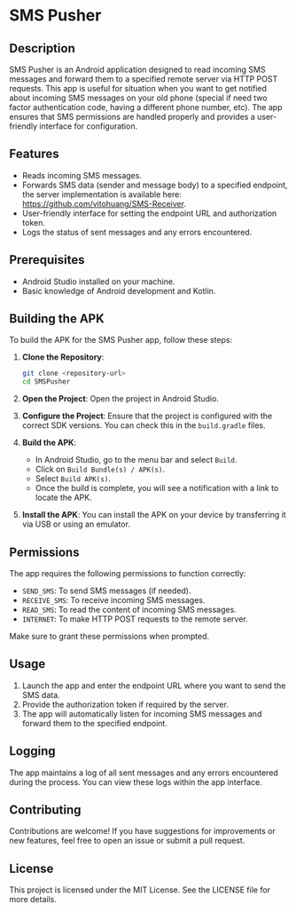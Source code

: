 # SMS Pusher

## Description

SMS Pusher is an Android application designed to read incoming SMS messages and forward them to a specified remote server via HTTP POST requests. This app is useful for situation when you want to get notified about incoming SMS messages on your old phone (special if need two factor authentication code, having a different phone number, etc). The app ensures that SMS permissions are handled properly and provides a user-friendly interface for configuration.

## Features

- Reads incoming SMS messages.
- Forwards SMS data (sender and message body) to a specified endpoint, the server implementation is available here: https://github.com/vitohuang/SMS-Receiver.
- User-friendly interface for setting the endpoint URL and authorization token.
- Logs the status of sent messages and any errors encountered.

## Prerequisites

- Android Studio installed on your machine.
- Basic knowledge of Android development and Kotlin.

## Building the APK

To build the APK for the SMS Pusher app, follow these steps:

1. **Clone the Repository**:
   ```bash
   git clone <repository-url>
   cd SMSPusher
   ```

2. **Open the Project**:
   Open the project in Android Studio.

3. **Configure the Project**:
   Ensure that the project is configured with the correct SDK versions. You can check this in the `build.gradle` files.

4. **Build the APK**:
   - In Android Studio, go to the menu bar and select `Build`.
   - Click on `Build Bundle(s) / APK(s)`.
   - Select `Build APK(s)`.
   - Once the build is complete, you will see a notification with a link to locate the APK.

5. **Install the APK**:
   You can install the APK on your device by transferring it via USB or using an emulator.

## Permissions

The app requires the following permissions to function correctly:

- `SEND_SMS`: To send SMS messages (if needed).
- `RECEIVE_SMS`: To receive incoming SMS messages.
- `READ_SMS`: To read the content of incoming SMS messages.
- `INTERNET`: To make HTTP POST requests to the remote server.

Make sure to grant these permissions when prompted.

## Usage

1. Launch the app and enter the endpoint URL where you want to send the SMS data.
2. Provide the authorization token if required by the server.
3. The app will automatically listen for incoming SMS messages and forward them to the specified endpoint.

## Logging

The app maintains a log of all sent messages and any errors encountered during the process. You can view these logs within the app interface.

## Contributing

Contributions are welcome! If you have suggestions for improvements or new features, feel free to open an issue or submit a pull request.

## License

This project is licensed under the MIT License. See the LICENSE file for more details.
